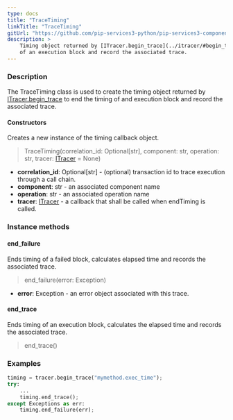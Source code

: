 ```yaml
---
type: docs
title: "TraceTiming"
linkTitle: "TraceTiming"
gitUrl: "https://github.com/pip-services3-python/pip-services3-components-python"
description: >
    Timing object returned by [ITracer.begin_trace](../itracer/#begin_trace) to end the timing
    of an execution block and record the associated trace.
---
```


### Description

The TraceTiming class is used to create the timing object returned by [ITracer.begin_trace](../itracer/#begin_trace) to end the timing of and execution block and record the associated trace.

#### Constructors
Creates a new instance of the timing callback object.

> TraceTiming(correlation_id: Optional[str], component: str, operation: str, tracer: [ITracer](../itracer) = None)

- **correlation_id**: Optional[str] - (optional) transaction id to trace execution through a call chain.
- **component**: str - an associated component name
- **operation**: str - an associated operation name
- **tracer**: [ITracer](../itracer) - a callback that shall be called when endTiming is called.


### Instance methods

#### end_failure
Ends timing of a failed block, calculates elapsed time
and records the associated trace.

> end_failure(error: Exception)

- **error**: Exception - an error object associated with this trace.


#### end_trace
Ends timing of an execution block, calculates the elapsed time
and records the associated trace.

> end_trace()
 
### Examples

```python
timing = tracer.begin_trace("mymethod.exec_time");
try:
    ...
    timing.end_trace();
except Exceptions as err:
    timing.end_failure(err);
```
